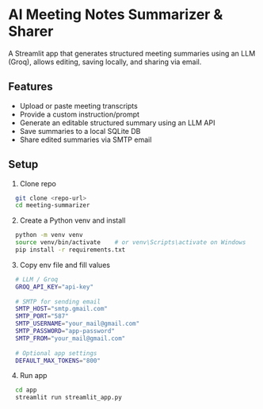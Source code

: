 # AI Meeting Notes Summarizer & Sharer

A Streamlit app that generates structured meeting summaries using an LLM (Groq), allows editing, saving locally, and sharing via email.

## Features
- Upload or paste meeting transcripts
- Provide a custom instruction/prompt
- Generate an editable structured summary using an LLM API
- Save summaries to a local SQLite DB
- Share edited summaries via SMTP email

## Setup

1. Clone repo
  ```bash
    git clone <repo-url>
    cd meeting-summarizer
  ```

2. Create a Python venv and install
  ```bash
    python -m venv venv
    source venv/bin/activate    # or venv\Scripts\activate on Windows
    pip install -r requirements.txt
  ```

3. Copy env file and fill values
  ```bash
    # LLM / Groq
    GROQ_API_KEY="api-key"
    
    # SMTP for sending email
    SMTP_HOST="smtp.gmail.com"
    SMTP_PORT="587"
    SMTP_USERNAME="your_mail@gmail.com"
    SMTP_PASSWORD="app-password"
    SMTP_FROM="your_mail@gmail.com"
    
    # Optional app settings
    DEFAULT_MAX_TOKENS="800"
  ```
4. Run app
  ```bash
    cd app
    streamlit run streamlit_app.py
  ```

